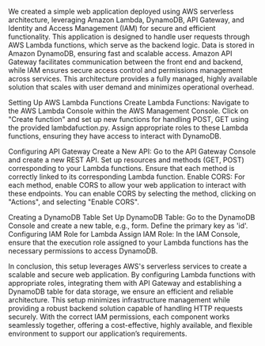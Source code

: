 We created a simple web application deployed using AWS serverless architecture, leveraging Amazon Lambda, DynamoDB, API Gateway, and Identity and Access Management (IAM) for secure and efficient functionality. This application is designed to handle user requests through AWS Lambda functions, which serve as the backend logic. Data is stored in Amazon DynamoDB, ensuring fast and scalable access. Amazon API Gateway facilitates communication between the front end and backend, while IAM ensures secure access control and permissions management across services. This architecture provides a fully managed, highly available solution that scales with user demand and minimizes operational overhead.


Setting Up AWS Lambda Functions Create Lambda Functions: Navigate to the AWS Lambda Console within the AWS Management Console. Click on "Create function" and set up new functions for handling POST, GET  using the provided lambdafuction.py.  Assign appropriate roles to these Lambda functions, ensuring they have access to interact with DynamoDB.

Configuring API Gateway Create a New API: Go to the API Gateway Console and create a new REST API. Set up resources and methods (GET, POST) corresponding to your Lambda functions. Ensure that each method is correctly linked to its corresponding Lambda function. Enable CORS: For each method, enable CORS to allow your web application to interact with these endpoints. You can enable CORS by selecting the method, clicking on "Actions", and selecting "Enable CORS".


Creating a DynamoDB Table Set Up DynamoDB Table: Go to the DynamoDB Console and create a new table, e.g., form. Define the primary key as 'id'.
Configuring IAM Role for Lambda Assign IAM Role: In the IAM Console, ensure that the execution role assigned to your Lambda functions has the necessary permissions to access DynamoDB.


In conclusion, this setup leverages AWS's serverless services to create a scalable and secure web application. By configuring Lambda functions with appropriate roles, integrating them with API Gateway and establishing a DynamoDB table for data storage, we ensure an efficient and reliable architecture. This setup minimizes infrastructure management while providing a robust backend solution capable of handling HTTP requests securely. With the correct IAM permissions, each component works seamlessly together, offering a cost-effective, highly available, and flexible environment to support our application’s requirements.
